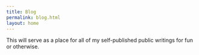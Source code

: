 ```yaml
---
title: Blog
permalink: blog.html
layout: home
---
```


This will serve as a place for all of my self-published public writings for fun or otherwise.   

